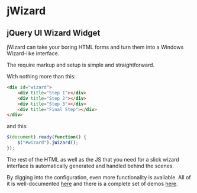 jWizard
=======

jQuery UI Wizard Widget
-------------------------

jWizard can take your boring HTML forms and turn them into a Windows Wizard-like interface.

The require markup and setup is simple and straightforward.

With nothing more than this:

```html
<div id="wizard">
	<div title="Step 1"></div>
	<div title="Step 2"></div>
	<div title="Step 3"></div>
	<div title="Final Step"></div>
</div>
```

and this:

```javascript
$(document).ready(function() {
	$("#wizard").jWizard();
});
```

The rest of the HTML as well as the JS that you need for a slick wizard interface is automatically generated and handled behind the scenes.

By digging into the configuration, even more functionality is available. All of it is well-documented [here](http://wiki.github.com/dominicbarnes/jWizard/) and there is a complete set of demos [here](http://dominicbarnes.us/jWizard).
